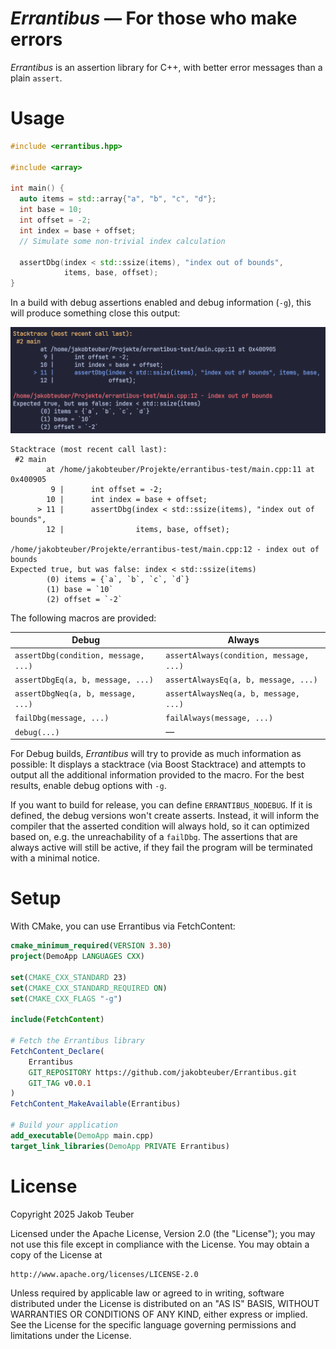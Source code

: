 *Errantibus* — For those who make errors
========================================

*Errantibus* is an assertion library for C++, with better 
error messages than a plain `assert`.

# Usage 

```cpp  
#include <errantibus.hpp>

#include <array>

int main() {
  auto items = std::array{"a", "b", "c", "d"};
  int base = 10;
  int offset = -2;
  int index = base + offset; 
  // Simulate some non-trivial index calculation

  assertDbg(index < std::ssize(items), "index out of bounds", 
            items, base, offset);
}
```

In a build with debug assertions enabled and debug information (`-g`), this will
produce something close this output:

![see below for text version](./stacktrace.png)

```
Stacktrace (most recent call last):
 #2 main
        at /home/jakobteuber/Projekte/errantibus-test/main.cpp:11 at 0x400905
         9 |      int offset = -2;
        10 |      int index = base + offset;
      > 11 |      assertDbg(index < std::ssize(items), "index out of bounds", 
        12 |                items, base, offset);

/home/jakobteuber/Projekte/errantibus-test/main.cpp:12 - index out of bounds
Expected true, but was false: index < std::ssize(items)
        (0) items = {`a`, `b`, `c`, `d`}
        (1) base = `10`
        (2) offset = `-2`
```

The following macros are provided:

| Debug | Always |
| ----- | ------ | 
| `assertDbg(condition, message, ...)` | `assertAlways(condition, message, ...)` |
| `assertDbgEq(a, b, message, ...)` | `assertAlwaysEq(a, b, message, ...)` |
| `assertDbgNeq(a, b, message, ...)` | `assertAlwaysNeq(a, b, message, ...)` |
| `failDbg(message, ...)` | `failAlways(message, ...)` | 
| `debug(...)` | — |

For Debug builds, *Errantibus* will try to provide as much information 
as possible: It displays a stacktrace (via Boost Stacktrace) and attempts
to output all the additional information provided to the macro. For the best 
results, enable debug options with `-g`.

If you want to build for release, you can define `ERRANTIBUS_NODEBUG`. If it is
defined, the debug versions won't create asserts. Instead, it will inform the 
compiler that the asserted condition will always hold, so it can optimized based 
on, e.g. the unreachability of a `failDbg`. The assertions that are always active
will still be active, if they fail the program will be terminated with a minimal
notice.

# Setup

With CMake, you can use Errantibus via FetchContent:

```cmake
cmake_minimum_required(VERSION 3.30)
project(DemoApp LANGUAGES CXX)

set(CMAKE_CXX_STANDARD 23)
set(CMAKE_CXX_STANDARD_REQUIRED ON)
set(CMAKE_CXX_FLAGS "-g")

include(FetchContent)

# Fetch the Errantibus library
FetchContent_Declare(
    Errantibus
    GIT_REPOSITORY https://github.com/jakobteuber/Errantibus.git
    GIT_TAG v0.0.1
)
FetchContent_MakeAvailable(Errantibus)

# Build your application
add_executable(DemoApp main.cpp)
target_link_libraries(DemoApp PRIVATE Errantibus)
```


# License

Copyright 2025 Jakob Teuber

Licensed under the Apache License, Version 2.0 (the "License");
you may not use this file except in compliance with the License.
You may obtain a copy of the License at

    http://www.apache.org/licenses/LICENSE-2.0

Unless required by applicable law or agreed to in writing, software
distributed under the License is distributed on an "AS IS" BASIS,
WITHOUT WARRANTIES OR CONDITIONS OF ANY KIND, either express or implied.
See the License for the specific language governing permissions and
limitations under the License.
